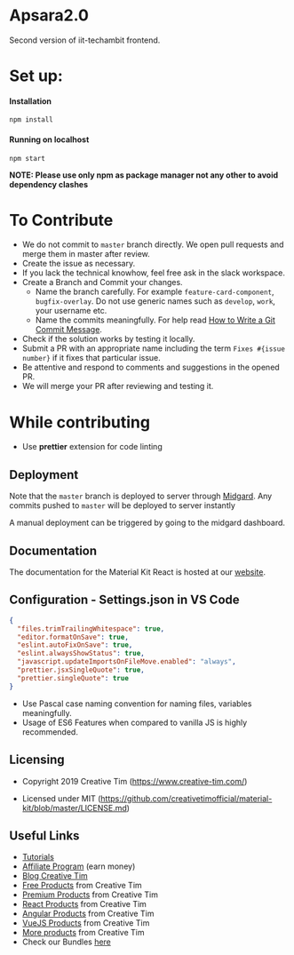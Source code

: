 # Apsara2.0

Second version of iit-techambit frontend.

# Set up:

#### Installation

`npm install`

#### Running on localhost

`npm start`

**NOTE: Please use only npm as package manager not any other to avoid dependency clashes**

# To Contribute

- We do not commit to `master` branch directly. We open pull requests and merge them in master after review.
- Create the issue as necessary.
- If you lack the technical knowhow, feel free ask in the slack workspace.
- Create a Branch and Commit your changes.
  - Name the branch carefully. For example `feature-card-component`, `bugfix-overlay`. Do not use generic names such as `develop`, `work`, your username etc.
  - Name the commits meaningfully. For help read [How to Write a Git Commit Message](https://chris.beams.io/posts/git-commit/).
- Check if the solution works by testing it locally.
- Submit a PR with an appropriate name including the term `Fixes #{issue number}` if it fixes that particular issue.
- Be attentive and respond to comments and suggestions in the opened PR.
- We will merge your PR after reviewing and testing it.

# While contributing

- Use **prettier** extension for code linting

## Deployment

Note that the `master` branch is deployed to server through [Midgard](https://midgard.iit-techambit.in). Any commits pushed to `master` will be deployed to server instantly

A manual deployment can be triggered by going to the midgard dashboard.

## Documentation

The documentation for the Material Kit React is hosted at our [website](https://demos.creative-tim.com/material-kit-react/#/documentation/tutorial).

## Configuration - Settings.json in VS Code

```json
{
  "files.trimTrailingWhitespace": true,
  "editor.formatOnSave": true,
  "eslint.autoFixOnSave": true,
  "eslint.alwaysShowStatus": true,
  "javascript.updateImportsOnFileMove.enabled": "always",
  "prettier.jsxSingleQuote": true,
  "prettier.singleQuote": true
}
```

- Use Pascal case naming convention for naming files, variables meaningfully.
- Usage of ES6 Features when compared to vanilla JS is highly recommended.

## Licensing

- Copyright 2019 Creative Tim (https://www.creative-tim.com/)

- Licensed under MIT (https://github.com/creativetimofficial/material-kit/blob/master/LICENSE.md)

## Useful Links

- [Tutorials](https://www.youtube.com/channel/UCVyTG4sCw-rOvB9oHkzZD1w)
- [Affiliate Program](https://www.creative-tim.com/affiliates/new) (earn money)
- [Blog Creative Tim](http://blog.creative-tim.com/)
- [Free Products](https://www.creative-tim.com/bootstrap-themes/free) from Creative Tim
- [Premium Products](https://www.creative-tim.com/bootstrap-themes/premium) from Creative Tim
- [React Products](https://www.creative-tim.com/bootstrap-themes/react-themes) from Creative Tim
- [Angular Products](https://www.creative-tim.com/bootstrap-themes/angular-themes) from Creative Tim
- [VueJS Products](https://www.creative-tim.com/bootstrap-themes/vuejs-themes) from Creative Tim
- [More products](https://www.creative-tim.com/bootstrap-themes) from Creative Tim
- Check our Bundles [here](https://www.creative-tim.com/bundles?ref="mk-github-readme")
